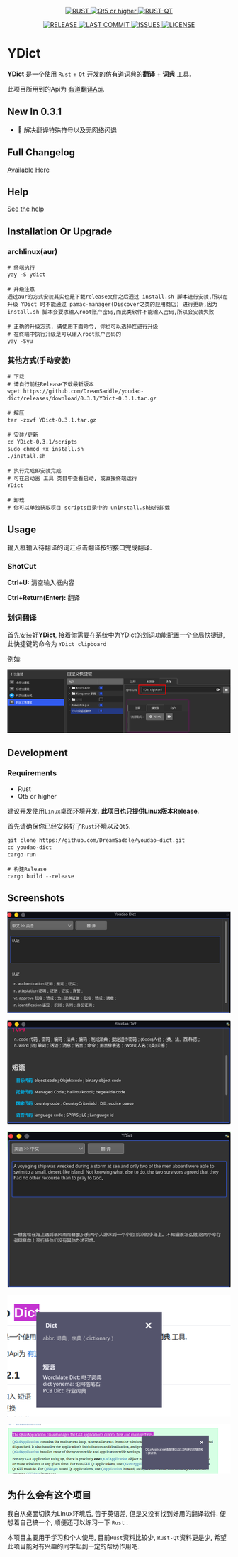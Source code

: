 <p align="center">
    <a href="https://www.rust-lang.org" target="_blank">
    <img src="https://img.shields.io/badge/-Rust v1.45-ef5285" alt="RUST"/>
    </a>
    <a href="https://doc.qt.io/" target="_blank">
    <img src="https://img.shields.io/badge/-Qt5 or higher-379392" alt="Qt5 or higher"/>
    </a>
    <a href="https://github.com/rust-qt" target="_blank">
    <img src="https://img.shields.io/badge/-Rust Qt v0.5.0-7200da" alt="RUST-QT"/>
    </a>
</p>
<p align="center">
    <a href="https://github.com/DreamSaddle/youdao-dict/releases">
    <img src="https://img.shields.io/github/v/release/DreamSaddle/youdao-dict?style=badge&color=58C9B9" alt="RELEASE"/>
    </a>
    <a href="https://github.com/DreamSaddle/youdao-dict/commits/master">
    <img src="https://img.shields.io/github/last-commit/DreamSaddle/youdao-dict?style=badge&color=30A9DE" alt="LAST COMMIT"/>
    </a>
    <a href="https://github.com/DreamSaddle/youdao-dict/issues">
    <img src="https://img.shields.io/github/issues/DreamSaddle/youdao-dict?style=badge&color=E71D36" alt="ISSUES"/>
    </a>
    <a href="https://github.com/DreamSaddle/youdao-dict/blob/master/LICENSE">
    <img src="https://img.shields.io/github/license/DreamSaddle/youdao-dict?style=badge&color=EFDC05" alt="LICENSE"/>
    </a>
</p>


# YDict

**YDict** 是一个使用 `Rust` + `Qt` 开发的仿<u>有道词典</u>的**翻译** + **词典** 工具.

此项目所用到的Api为 [有道翻译Api](http://fanyi.youdao.com/?_blank).



## New In 0.3.1

+ :bug: 解决翻译特殊符号以及无网络闪退



## Full Changelog

[Available Here](CHANGELOG.md)



## Help

[See the help](HELP.md)



## Installation Or Upgrade

### archlinux(aur)

```shell
# 终端执行
yay -S ydict

# 升级注意
通过aur的方式安装其实也是下载release文件之后通过 install.sh 脚本进行安装,所以在升级 YDict 时不能通过 pamac-manager(Discover之类的应用商店) 进行更新,因为 install.sh 脚本会要求输入root账户密码,而此类软件不能输入密码,所以会安装失败

# 正确的升级方式, 请使用下面命令, 你也可以选择性进行升级
# 在终端中执行升级是可以输入root账户密码的
yay -Syu
```



### 其他方式(手动安装)

```shell
# 下载
# 请自行前往Release下载最新版本
wget https://github.com/DreamSaddle/youdao-dict/releases/download/0.3.1/YDict-0.3.1.tar.gz

# 解压
tar -zxvf YDict-0.3.1.tar.gz

# 安装/更新
cd YDict-0.3.1/scripts
sudo chmod +x install.sh
./install.sh

# 执行完成即安装完成
# 可在启动器 工具 类目中查看启动, 或直接终端运行
YDict

# 卸载
# 你可以单独获取项目 scripts目录中的 uninstall.sh执行卸载

```



## Usage

输入框输入待翻译的词汇点击翻译按钮接口完成翻译.

### ShotCut

**Ctrl+U:** 清空输入框内容

**Ctrl+Return(Enter):** 翻译



### 划词翻译

首先安装好**YDict**, 接着你需要在系统中为YDict的划词功能配置一个全局快捷键, 此快捷键的命令为 `YDict clipboard`

例如:

![划词翻译全局快捷键配置](media/screenshots/hc_shotcut.png)



## Development

### Requirements

+ Rust
+ Qt5 or higher



建议开发使用`Linux`桌面环境开发. **此项目也只提供Linux版本Release**.

首先请确保你已经安装好了`Rust`环境以及`Qt5`.

```shell
git clone https://github.com/DreamSaddle/youdao-dict.git
cd youdao-dict
cargo run

# 构建Release
cargo build --release
```



## Screenshots

![中译英](media/screenshots/003.png)

![短语](media/screenshots/004.png)

![段落翻译](media/screenshots/001.png)

![划词翻译](media/screenshots/006.png)

![段落划词翻译](media/screenshots/007.png)

## 为什么会有这个项目

我自从桌面切换为Linux环境后, 苦于英语差, 但是又没有找到好用的翻译软件. 便想着自己搞一个, 顺便还可以练习一下 `Rust` .

本项目主要用于学习和个人使用, 目前`Rust`资料比较少, `Rust-Qt`资料更是少, 希望此项目能对有兴趣的同学起到一定的帮助作用吧.
